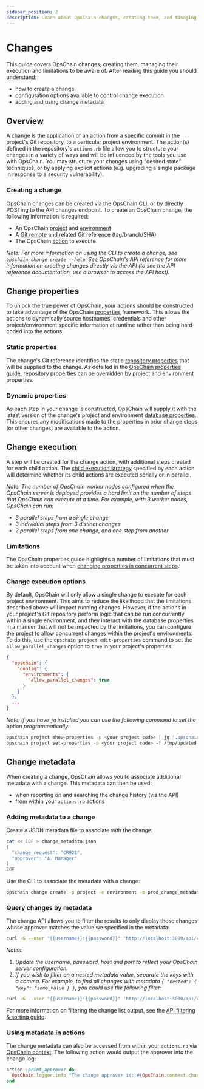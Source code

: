 ```yaml
---
sidebar_position: 2
description: Learn about OpsChain changes, creating them, and managing their execution.
---
```


# Changes

This guide covers OpsChain changes, creating them, managing their execution and limitations to be aware of. After reading this guide you should understand:

- how to create a change
- configuration options available to control change execution
- adding and using change metadata

## Overview

A change is the application of an action from a specific commit in the project's Git repository, to a particular project environment. The action(s) defined in the repository's `actions.rb` file allow you to structure your changes in a variety of ways and will be influenced by the tools you use with OpsChain. You may structure your changes using "desired state" techniques, or by applying explicit actions (e.g. upgrading a single package in response to a security vulnerability).

### Creating a change

OpsChain changes can be created via the OpsChain CLI, or by directly POSTing to the API changes endpoint. To create an OpsChain change, the following information is required:

- An OpsChain [project](concepts.md#project) and [environment](concepts.md#environment)
- A [Git remote](git-remotes.md) and related Git reference (tag/branch/SHA)
- The OpsChain [action](actions.md) to execute

_Note: For more information on using the CLI to create a change, see `opschain change create --help`. See OpsChain's API reference for more information on creating changes directly via the API (to see the API reference documentation, use a browser to access the API host)._

## Change properties

To unlock the true power of OpsChain, your actions should be constructed to take advantage of the OpsChain [properties](properties.md) framework. This allows the actions to dynamically source hostnames, credentials and other project/environment specific information at runtime rather than being hard-coded into the actions.

### Static properties

The change's Git reference identifies the static [repository properties](properties.md#git-repository) that will be supplied to the change. As detailed in the [OpsChain properties guide](properties.md#opschain-properties), repository properties can be overridden by project and environment properties.

### Dynamic properties

As each step in your change is constructed, OpsChain will supply it with the latest version of the change's project and environment [database properties](properties.md#database). This ensures any modifications made to the properties in prior change steps (or other changes) are available to the action.

## Change execution

A step will be created for the change action, with additional steps created for each child action. The [child execution strategy](actions.md#child-execution-strategy) specified by each action will determine whether its child actions are executed serially or in parallel.

_Note: The number of OpsChain worker nodes configured when the OpsChain server is deployed provides a hard limit on the number of steps that OpsChain can execute at a time. For example, with 3 worker nodes, OpsChain can run:_

- _3 parallel steps from a single change_
- _3 individual steps from 3 distinct changes_
- _2 parallel steps from one change, and one step from another_

### Limitations

The OpsChain properties guide highlights a number of limitations that must be taken into account when [changing properties in concurrent steps](properties.md#changing-properties-in-concurrent-steps).

### Change execution options

By default, OpsChain will only allow a single change to execute for each project environment. This aims to reduce the likelihood that the limitations described above will impact running changes. However, if the actions in your project's Git repository perform logic that can be run concurrently within a single environment, and they interact with the database properties in a manner that will not be impacted by the limitations, you can configure the project to allow concurrent changes within the project's environments. To do this, use the `opschain project edit-properties` command to set the `allow_parallel_changes` option to `true` in your project's properties:

```json
{
  "opschain": {
    "config": {
      "environments": {
        "allow_parallel_changes": true
      }
    }
  },
  ...
}
```

_Note: if you have `jq` installed you can use the following command to set the option programmatically:_

```bash
opschain project show-properties -p <your project code> | jq '.opschain.config.environments += { "allow_parallel_changes": true }' > /tmp/updated_project_properties.json
opschain project set-properties -p <your project code> -f /tmp/updated_project_properties.json -y
```

## Change metadata

When creating a change, OpsChain allows you to associate additional metadata with a change. This metadata can then be used:

- when reporting on and searching the change history (via the API)
- from within your `actions.rb` actions

### Adding metadata to a change

Create a JSON metadata file to associate with the change:

```bash
cat << EOF > change_metadata.json
{
  "change_request": "CR921",
  "approver": "A. Manager"
}
EOF
```

Use the CLI to associate the metadata with a change:

```bash
opschain change create -p project -e environment -m prod_change_metadata.json -a action -g git_rev -G git_remote -y
```

### Query changes by metadata

The change API allows you to filter the results to only display those changes whose approver matches the value we specified in the metadata:

```bash
curl -G --user "{{username}}:{{password}}" 'http://localhost:3000/api/changes' --data-urlencode 'filter[metadata_approver_eq]=A. Manager'
```

_Notes:_

1. _Update the username, password, host and port to reflect your OpsChain server configuration._
2. _If you wish to filter on a nested metadata value, separate the keys with a comma. For example, to find all changes with metadata `{ "nested": { "key": "some_value } }`, you could use the following filter:_

```bash
curl -G --user "{{username}}:{{password}}" 'http://localhost:3000/api/changes' --data-urlencode 'filter[metadata_nested,key_eq]=some_value'
```

For more information on filtering the change list output, see the [API filtering & sorting guide](../api-filtering.md).

### Using metadata in actions

The change metadata can also be accessed from within your `actions.rb` via [OpsChain context](context.md). The following action would output the approver into the change log:

```ruby
action :print_approver do
  OpsChain.logger.info "The change approver is: #{OpsChain.context.change.metadata.approver}"
end
```
